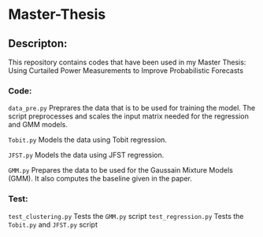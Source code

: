 # Master-Thesis

## Descripton:
This repository contains codes that have been used in my Master Thesis: Using Curtailed Power Measurements to Improve Probabilistic Forecasts

### Code:
```data_pre.py``` Preprares the data that is to be used for training the model. The script preprocesses and scales the input matrix needed for the regression and GMM models.

```Tobit.py``` Models the data using Tobit regression. 

```JFST.py``` Models the data using JFST regression.

```GMM.py``` Prepares the data to be used for the Gaussain Mixture Models (GMM). It also computes the baseline given in the paper.

### Test:
```test_clustering.py``` Tests the ```GMM.py``` script
```test_regression.py``` Tests the ```Tobit.py``` and ```JFST.py``` script
